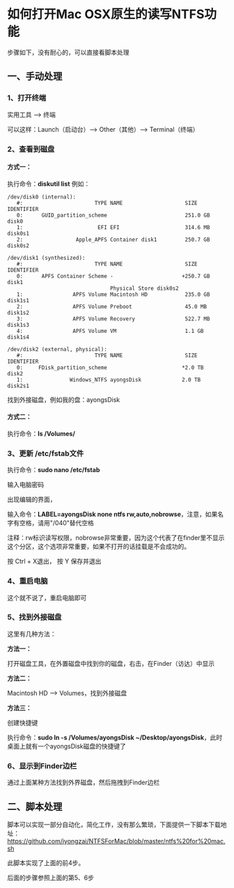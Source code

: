 # 如何打开Mac OSX原生的读写NTFS功能

步骤如下，没有耐心的，可以直接看脚本处理

## 一、手动处理

### 1、打开终端

实用工具 --> 终端

可以这样：Launch（启动台）--> Other（其他）--> Terminal（终端）

### 2、查看到磁盘

#### 方式一：

执行命令：**diskutil list**    例如：

```
/dev/disk0 (internal):
   #:                       TYPE NAME                    SIZE       IDENTIFIER
   0:      GUID_partition_scheme                         251.0 GB   disk0
   1:                        EFI EFI                     314.6 MB   disk0s1
   2:                 Apple_APFS Container disk1         250.7 GB   disk0s2

/dev/disk1 (synthesized):
   #:                       TYPE NAME                    SIZE       IDENTIFIER
   0:      APFS Container Scheme -                      +250.7 GB   disk1
                                 Physical Store disk0s2
   1:                APFS Volume Macintosh HD            235.0 GB   disk1s1
   2:                APFS Volume Preboot                 45.0 MB    disk1s2
   3:                APFS Volume Recovery                522.7 MB   disk1s3
   4:                APFS Volume VM                      1.1 GB     disk1s4

/dev/disk2 (external, physical):
   #:                       TYPE NAME                    SIZE       IDENTIFIER
   0:     FDisk_partition_scheme                        *2.0 TB     disk2
   1:               Windows_NTFS ayongsDisk             2.0 TB     disk2s1

```

找到外接磁盘，例如我的盘：ayongsDisk

#### 方式二：

执行命令：**ls /Volumes/**



### 3、更新 /etc/fstab文件

执行命令：**sudo nano /etc/fstab**

输入电脑密码

出现编辑的界面，

输入命令：**LABEL=ayongsDisk none ntfs rw,auto,nobrowse**，注意，如果名字有空格，请用"/040"替代空格

注释：rw标识读写权限，nobrowse非常重要，因为这个代表了在finder里不显示这个分区，这个选项非常重要，如果不打开的话挂载是不会成功的。

按 Ctrl + X退出， 按 Y 保存并退出

### 4、重启电脑

这个就不说了，重启电脑即可

### 5、找到外接磁盘

这里有几种方法：

**方法一：**

打开磁盘工具，在外置磁盘中找到你的磁盘，右击，在Finder（访达）中显示

**方法二：**

Macintosh HD --> Volumes，找到外接磁盘

**方法三：**

创建快捷键

执行命令：**sudo ln -s /Volumes/ayongsDisk ~/Desktop/ayongsDisk**，此时桌面上就有一个ayongsDisk磁盘的快捷键了

### 6、显示到Finder边栏

通过上面某种方法找到外界磁盘，然后拖拽到Finder边栏





## 二、脚本处理

脚本可以实现一部分自动化，简化工作，没有那么繁琐，下面提供一下脚本下载地址：https://github.com/iyongzai/NTFSForMac/blob/master/ntfs%20for%20mac.sh

此脚本实现了上面的前4步。

后面的步骤参照上面的第5、6步